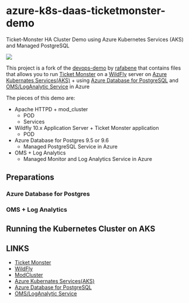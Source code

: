 # azure-k8s-daas-ticketmonster-demo
Ticket-Monster HA Cluster Demo using Azure Kubernetes Services (AKS) and Managed PostgreSQL

![](../images/azure-k8s-daas-oms-ticketmonster-demo-arch.png)

This project is a fork of the [devops-demo](https://github.com/rafabene/devops-demo) by [rafabene](https://github.com/rafabene) that contains files that allows you to run [Ticket Monster](https://developers.redhat.com/ticket-monster/) on a [WildFly](http://www.wildfly.org/) server on [Azure Kubernates Services(AKS)](https://docs.microsoft.com/en-us/azure/aks/) + using [Azure Database for PostgreSQL](https://docs.microsoft.com/en-us/azure/postgresql/) and [OMS/LogAnalytic Service](https://docs.microsoft.com/en-us/azure/log-analytics/log-analytics-containers) in Azure

The pieces of this demo are:

- Apache HTTPD + mod_cluster
    - POD
    - Services
- Wildfly 10.x Application Server + Ticket Monster application
    - POD
- Azure Database for Postgres 9.5 or 9.6
    - Managed PostgreSQL Service in Azure
- OMS + Log Analytics
    - Managed Monitor and Log Analytics Service in Azure

## Preparations
### Azure Database for Postgres

### OMS + Log Analytics

## Running the Kubernetes Cluster on AKS

## LINKS
- [Ticket Monster](https://developers.redhat.com/ticket-monster/)
- [WildFly](http://www.wildfly.org/)
- [ModCluster](http://mod-cluster.jboss.org/)
- [Azure Kubernates Services(AKS)](https://docs.microsoft.com/en-us/azure/aks/)
- [Azure Database for PostgreSQL](https://docs.microsoft.com/en-us/azure/postgresql/)
- [OMS/LogAnalytic Service](https://docs.microsoft.com/en-us/azure/log-analytics/log-analytics-containers)
